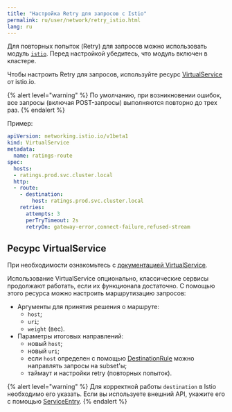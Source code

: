 ```yaml
---
title: "Настройка Retry для запросов с Istio"
permalink: ru/user/network/retry_istio.html
lang: ru
---
```


Для повторных попыток (Retry) для запросов можно использовать модуль [`istio`](/modules/istio/).
Перед настройкой убедитесь, что модуль включен в кластере.

<!-- перенесено из https://deckhouse.ru/products/kubernetes-platform/documentation/latest/modules/istio/examples.html#retry -->

Чтобы настроить Retry для запросов, используйте ресурс [VirtualService](#ресурс-virtualservice) от istio.io.

{% alert level="warning" %}
По умолчанию, при возникновении ошибок, все запросы (включая POST-запросы) выполняются повторно до трех раз.
{% endalert %}

Пример:

```yaml
apiVersion: networking.istio.io/v1beta1
kind: VirtualService
metadata:
  name: ratings-route
spec:
  hosts:
  - ratings.prod.svc.cluster.local
  http:
  - route:
    - destination:
        host: ratings.prod.svc.cluster.local
    retries:
      attempts: 3
      perTryTimeout: 2s
      retryOn: gateway-error,connect-failure,refused-stream
```

## Ресурс VirtualService

<!-- перенесено из https://deckhouse.ru/products/kubernetes-platform/documentation/latest/modules/istio/istio-cr.html#virtualservice -->

При необходимости ознакомьтесь с [документацией VirtualService](https://istio.io/v1.19/docs/reference/config/networking/virtual-service/).

Использование VirtualService опционально, классические сервисы продолжают работать, если их функционала достаточно. С помощью этого ресурса можно настроить маршрутизацию запросов:

* Аргументы для принятия решения о маршруте:
  * `host`;
  * `uri`;
  * `weight` (вес).
* Параметры итоговых направлений:
  * новый `host`;
  * новый `uri`;
  * если `host` определен с помощью [DestinationRule](../network/managing_request_between_service_istio.html#ресурс-destinationrule) можно направлять запросы на subset'ы;
  * таймаут и настройки retry (повторных попыток).

{% alert level="warning" %}
Для корректной работы `destination` в Istio необходимо его указать. Если вы используете внешний API, укажите его с помощью [ServiceEntry](/modules/istio/istio-cr.html#serviceentry).
{% endalert %}
